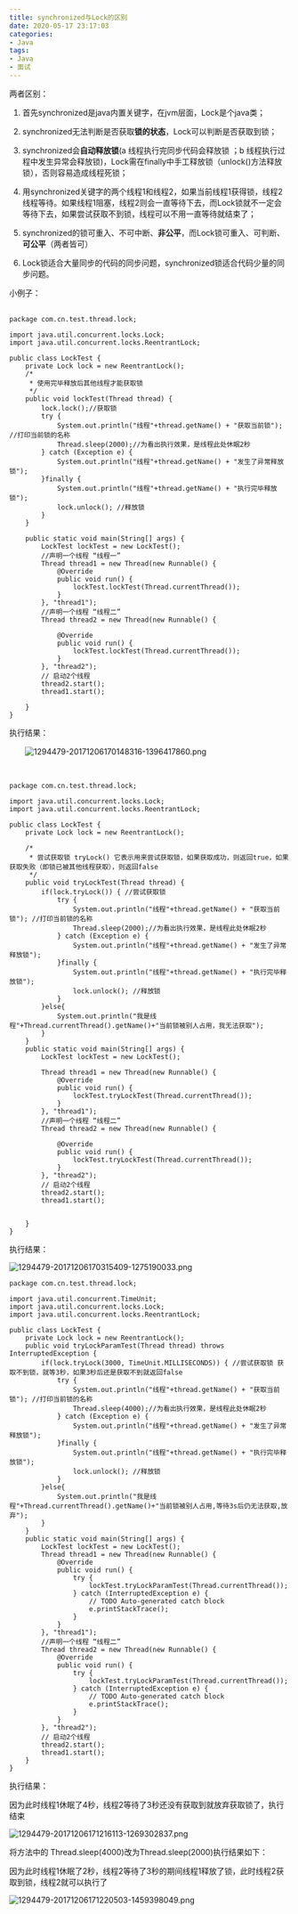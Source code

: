 ```yaml
---
title: synchronized与Lock的区别
date: 2020-05-17 23:17:03
categories: 
- Java
tags:
- Java
- 面试
---
```


两者区别：

1. 首先synchronized是java内置关键字，在jvm层面，Lock是个java类；

2. synchronized无法判断是否获取**锁的状态**，Lock可以判断是否获取到锁；

3. synchronized会**自动释放锁**\(a 线程执行完同步代码会释放锁 ；b 线程执行过程中发生异常会释放锁\)，Lock需在finally中手工释放锁（unlock\(\)方法释放锁），否则容易造成线程死锁；

4. 用synchronized关键字的两个线程1和线程2，如果当前线程1获得锁，线程2线程等待。如果线程1阻塞，线程2则会一直等待下去，而Lock锁就不一定会等待下去，如果尝试获取不到锁，线程可以不用一直等待就结束了；

5. synchronized的锁可重入、不可中断、**非公平**，而Lock锁可重入、可判断、**可公平**（两者皆可）

6. Lock锁适合大量同步的代码的同步问题，synchronized锁适合代码少量的同步问题。

小例子：                                                                                                                                                                                                      
```
package com.cn.test.thread.lock;
 
import java.util.concurrent.locks.Lock;
import java.util.concurrent.locks.ReentrantLock;
 
public class LockTest {
    private Lock lock = new ReentrantLock();
    /*
     * 使用完毕释放后其他线程才能获取锁
     */
    public void lockTest(Thread thread) {
        lock.lock();//获取锁
        try {
            System.out.println("线程"+thread.getName() + "获取当前锁"); //打印当前锁的名称
            Thread.sleep(2000);//为看出执行效果，是线程此处休眠2秒
        } catch (Exception e) {
            System.out.println("线程"+thread.getName() + "发生了异常释放锁");
        }finally {
            System.out.println("线程"+thread.getName() + "执行完毕释放锁");
            lock.unlock(); //释放锁
        }
    }
     
    public static void main(String[] args) {
        LockTest lockTest = new LockTest();
        //声明一个线程 “线程一”
        Thread thread1 = new Thread(new Runnable() {
            @Override
            public void run() {
                lockTest.lockTest(Thread.currentThread());
            }
        }, "thread1");
        //声明一个线程 “线程二”
        Thread thread2 = new Thread(new Runnable() {
 
            @Override
            public void run() {
                lockTest.lockTest(Thread.currentThread());
            }
        }, "thread2");
        // 启动2个线程
        thread2.start();
        thread1.start();
 
    }
}
```

执行结果：

　　![1294479-20171206170148316-1396417860.png](https://cdn.jsdelivr.net/gh/LVicBlack/IMG/root/1294479-20171206170148316-1396417860.png)

 

```
package com.cn.test.thread.lock;

import java.util.concurrent.locks.Lock;
import java.util.concurrent.locks.ReentrantLock;

public class LockTest {
    private Lock lock = new ReentrantLock();
    
    /*
     * 尝试获取锁 tryLock() 它表示用来尝试获取锁，如果获取成功，则返回true，如果获取失败（即锁已被其他线程获取），则返回false
     */
    public void tryLockTest(Thread thread) {
        if(lock.tryLock()) { //尝试获取锁
            try {
                System.out.println("线程"+thread.getName() + "获取当前锁"); //打印当前锁的名称
                Thread.sleep(2000);//为看出执行效果，是线程此处休眠2秒
            } catch (Exception e) {
                System.out.println("线程"+thread.getName() + "发生了异常释放锁");
            }finally {
                System.out.println("线程"+thread.getName() + "执行完毕释放锁");
                lock.unlock(); //释放锁
            }
        }else{
            System.out.println("我是线程"+Thread.currentThread().getName()+"当前锁被别人占用，我无法获取");
        }
    }
    public static void main(String[] args) {
        LockTest lockTest = new LockTest();
        
        Thread thread1 = new Thread(new Runnable() {
            @Override
            public void run() {
                lockTest.tryLockTest(Thread.currentThread());
            }
        }, "thread1");
        //声明一个线程 “线程二”
        Thread thread2 = new Thread(new Runnable() {

            @Override
            public void run() {
                lockTest.tryLockTest(Thread.currentThread());
            }
        }, "thread2");
        // 启动2个线程
        thread2.start();
        thread1.start();


    }
}
```



执行结果：

![1294479-20171206170315409-1275190033.png](https://cdn.jsdelivr.net/gh/LVicBlack/IMG/root/1294479-20171206170315409-1275190033.png)


```
package com.cn.test.thread.lock;

import java.util.concurrent.TimeUnit;
import java.util.concurrent.locks.Lock;
import java.util.concurrent.locks.ReentrantLock;

public class LockTest {
    private Lock lock = new ReentrantLock();
    public void tryLockParamTest(Thread thread) throws InterruptedException {
        if(lock.tryLock(3000, TimeUnit.MILLISECONDS)) { //尝试获取锁 获取不到锁，就等3秒，如果3秒后还是获取不到就返回false  
            try {
                System.out.println("线程"+thread.getName() + "获取当前锁"); //打印当前锁的名称
                Thread.sleep(4000);//为看出执行效果，是线程此处休眠2秒
            } catch (Exception e) {
                System.out.println("线程"+thread.getName() + "发生了异常释放锁");
            }finally {
                System.out.println("线程"+thread.getName() + "执行完毕释放锁");
                lock.unlock(); //释放锁
            }
        }else{
            System.out.println("我是线程"+Thread.currentThread().getName()+"当前锁被别人占用,等待3s后仍无法获取,放弃");
        }
    }
    public static void main(String[] args) {
        LockTest lockTest = new LockTest();
        Thread thread1 = new Thread(new Runnable() {
            @Override
            public void run() {
                try {
                    lockTest.tryLockParamTest(Thread.currentThread());
                } catch (InterruptedException e) {
                    // TODO Auto-generated catch block
                    e.printStackTrace();
                }
            }
        }, "thread1");
        //声明一个线程 “线程二”
        Thread thread2 = new Thread(new Runnable() {
            @Override
            public void run() {
                try {
                    lockTest.tryLockParamTest(Thread.currentThread());
                } catch (InterruptedException e) {
                    // TODO Auto-generated catch block
                    e.printStackTrace();
                }
            }
        }, "thread2");
        // 启动2个线程
        thread2.start();
        thread1.start();
    }
}
```

执行结果：

因为此时线程1休眠了4秒，线程2等待了3秒还没有获取到就放弃获取锁了，执行结束

![1294479-20171206171216113-1269302837.png](https://cdn.jsdelivr.net/gh/LVicBlack/IMG/root/1294479-20171206171216113-1269302837.png)

将方法中的 Thread.sleep(4000)改为Thread.sleep(2000)执行结果如下：

因为此时线程1休眠了2秒，线程2等待了3秒的期间线程1释放了锁，此时线程2获取到锁，线程2就可以执行了

![1294479-20171206171220503-1459398049.png](https://cdn.jsdelivr.net/gh/LVicBlack/IMG/root/1294479-20171206171220503-1459398049.png)
